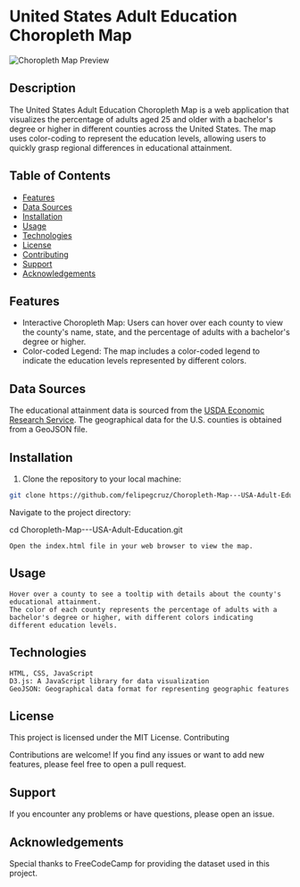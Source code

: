 # United States Adult Education Choropleth Map

![Choropleth Map Preview](map_preview.png)

## Description

The United States Adult Education Choropleth Map is a web application that visualizes the percentage of adults aged 25 and older with a bachelor's degree or higher in different counties across the United States. The map uses color-coding to represent the education levels, allowing users to quickly grasp regional differences in educational attainment.

## Table of Contents

- [Features](#features)
- [Data Sources](#data-sources)
- [Installation](#installation)
- [Usage](#usage)
- [Technologies](#technologies)
- [License](#license)
- [Contributing](#contributing)
- [Support](#support)
- [Acknowledgements](#acknowledgements)

## Features

- Interactive Choropleth Map: Users can hover over each county to view the county's name, state, and the percentage of adults with a bachelor's degree or higher.
- Color-coded Legend: The map includes a color-coded legend to indicate the education levels represented by different colors.

## Data Sources

The educational attainment data is sourced from the [USDA Economic Research Service](https://www.ers.usda.gov/data-products/county-level-data-sets/download-data.aspx). The geographical data for the U.S. counties is obtained from a GeoJSON file.

## Installation

1. Clone the repository to your local machine:

```bash
git clone https://github.com/felipegcruz/Choropleth-Map---USA-Adult-Education.git
```

Navigate to the project directory:

cd Choropleth-Map---USA-Adult-Education.git

    Open the index.html file in your web browser to view the map.

## Usage

    Hover over a county to see a tooltip with details about the county's educational attainment.
    The color of each county represents the percentage of adults with a bachelor's degree or higher, with different colors indicating different education levels.

## Technologies

    HTML, CSS, JavaScript
    D3.js: A JavaScript library for data visualization
    GeoJSON: Geographical data format for representing geographic features

## License

This project is licensed under the MIT License.
Contributing

Contributions are welcome! If you find any issues or want to add new features, please feel free to open a pull request.

## Support

If you encounter any problems or have questions, please open an issue.

## Acknowledgements

Special thanks to FreeCodeCamp for providing the dataset used in this project.
